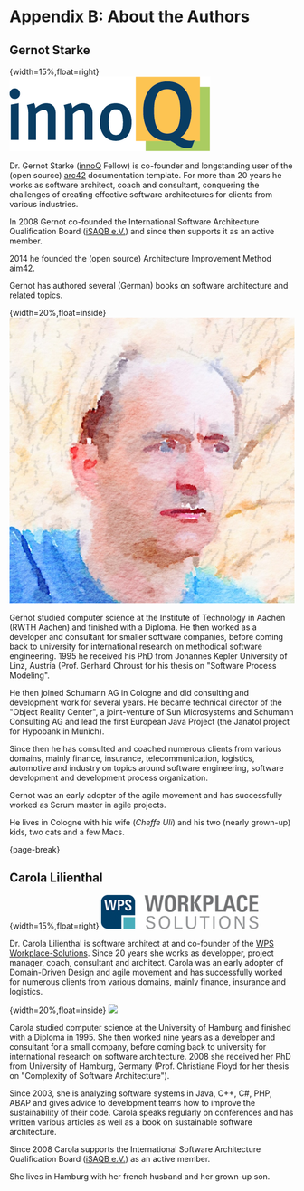 
# Appendix B: About the Authors

## Gernot Starke

{width=15%,float=right}
![](images/42-backmatter/innoQ-logo.png)

Dr. Gernot Starke ([innoQ](http://innoq.com) Fellow) is co-founder and
longstanding user of the (open source) [arc42](http://arc42.org)
documentation template. For more than 20 years he works as software
architect, coach and consultant, conquering the challenges of creating effective software architectures for clients from various industries.

In 2008 Gernot co-founded the International Software Architecture Qualification Board ([iSAQB e.V.](http://isaqb.org)) and since then
supports it as an active member.

2014 he founded the (open source) Architecture Improvement Method [aim42](http://aim42.org).

Gernot has authored several (German) books on software architecture and related topics.

{width=20%,float=inside}
![](images/42-backmatter/gs-avatar.jpg)

Gernot studied computer science at the Institute of Technology in Aachen
(RWTH Aachen) and finished with a Diploma. He then worked as a
developer and consultant for smaller software companies, before coming
back to university for international research on methodical software engineering. 1995 he received his PhD from Johannes Kepler University of Linz, Austria (Prof. Gerhard Chroust for his thesis on "Software Process Modeling".

He then joined Schumann AG in Cologne and did consulting and development work for several years. He became technical director of the "Object Reality Center", a joint-venture of Sun Microsystems and Schumann Consulting AG and
lead the first European Java Project (the Janatol project for Hypobank in Munich).

Since then he has consulted and coached numerous clients from various
domains, mainly finance, insurance, telecommunication, logistics,
automotive and industry on topics around software engineering, software
development and development process organization.

Gernot was an early adopter of the agile movement and has successfully
worked as Scrum master in agile projects.

He lives in Cologne with his wife (_Cheffe Uli_) and his two (nearly grown-up)
kids, two cats and a few Macs.

{page-break}
## Carola Lilienthal

{width=15%,float=right}
![](images/42-backmatter/wps-logo.png)

Dr. Carola Lilienthal is software architect at and co-founder of the [WPS Workplace-Solutions](http://wps.de). Since 20 years she works as developper, project manager, coach, consultant and architect. Carola was an early adopter of Domain-Driven Design and agile movement and has successfully worked for numerous clients from various
domains, mainly finance, insurance and logistics.

{width=20%,float=inside}
![](images/42-backmatter/carola.jpg)

Carola studied computer science at the University of Hamburg and finished with a Diploma in 1995. She then worked nine years as a
developer and consultant for a small company, before coming back to university for international research on software architecture. 2008 she received her PhD from University of Hamburg, Germany (Prof. Christiane Floyd for her thesis on "Complexity of Software Architecture").

Since 2003, she is analyzing software systems in Java, C++, C#, PHP, ABAP and gives advice to development teams how to improve the sustainability of their code. Carola speaks regularly on conferences and has written various articles as well as a book on sustainable software architecture.

Since 2008 Carola supports the International Software Architecture Qualification Board ([iSAQB e.V.](http://isaqb.org)) as an active member.

She lives in Hamburg with her french husband and her grown-up son.
